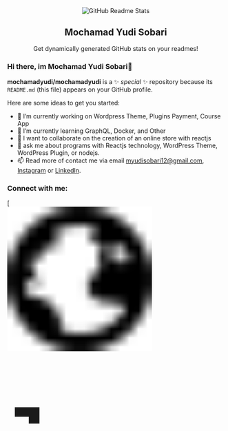 <p align="center">
 <img width="100px" src="https://avatars.githubusercontent.com/u/33462758?v=4" align="center" alt="GitHub Readme Stats"/>
 <h2 align="center">Mochamad Yudi Sobari</h2>
 <p align="center">Get dynamically generated GitHub stats on your readmes!</p>
</p>

### Hi there, im Mochamad Yudi Sobari👋


**mochamadyudi/mochamadyudi** is a ✨ _special_ ✨ repository because its `README.md` (this file) appears on your GitHub profile.

Here are some ideas to get you started:

- 🔭 I’m currently working on Wordpress Theme, Plugins Payment, Course App
- 🌱 I’m currently learning GraphQL, Docker, and Other
- 👯 I want to collaborate on the creation of an online store with reactjs
- 💬 ask me about programs with Reactjs technology, WordPress Theme, WordPress Plugin, or nodejs.
- 📫 Read more of contact me via email myudisobari12@gmail.com, [Instagram](https://instagram.com/yuyuid__) or [LinkedIn](https://www.linkedin.com/in/mochamadyudi/).


### Connect with me:

[<svg viewBox="0 0 24 24" xmlns="http://www.w3.org/2000/svg"><title>SemVer Light</title><foreignObject width="100%" height="100%"><div xmlns="http://www.w3.org/1999/xhtml"><style>:root[data-color-mode="light"] {img { display: block; }}@media (prefers-color-scheme: dark) {:root[data-color-mode="dark"]{img { display: none; }}}</style><img src="https://raw.githubusercontent.com/iconic/open-iconic/master/svg/globe.svg" /></div><foreignObject></svg>][website]

<!-- [<img align="left" alt="vodonesia.id" width="22px" src="https://raw.githubusercontent.com/iconic/open-iconic/master/svg/globe.svg" fill="#fff" />][website] -->
[<img align="left" alt="Facebook" width="22px" src="https://cdn.jsdelivr.net/npm/simple-icons@v3/icons/facebook.svg" />][facebook]
[<img align="left" alt="LinkedIn" width="22px" src="https://cdn.jsdelivr.net/npm/simple-icons@v3/icons/linkedin.svg" />][linkedin]
[<img align="left" alt="Instagram" width="22px" src="https://cdn.jsdelivr.net/npm/simple-icons@v3/icons/instagram.svg" />][instagram]

<br />

---

<br/>

### Stats
![mochamad's GitHub stats](https://github-readme-stats.vercel.app/api?username=mochamadyudi&show_owner=true&show_icons=false&include_all_commits=true&theme=nord)

### final assignment
[![Top Langs](https://github-readme-stats.vercel.app/api/top-langs/?username=mochamadyudi&layout=compact)](https://github.com/mochamadyudi/skripsinew)
![Termux Logo](https://user-images.githubusercontent.com/72879799/153904003-d7dee710-6552-4d23-a803-7a9a0ba67d92.png#gh-dark-mode-only)
![Termux Logo](https://user-images.githubusercontent.com/72879799/153904095-9d78a019-8495-4035-8174-e3da8e4dd66b.png#gh-light-mode-only)
[website]: https://vodonesia.id
[facebook]: https://facebook.com/mochammadyudi
[linkedin]: https://linkedin.com/in/mochamadyudi
[instagram]: https://instagram.com/yuyuid__
